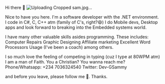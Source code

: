 Hi there 👋
![Uploading Cropped sam.jpg…]()

Nice to have you here. I'm a software developer with the .NET environment. I code in C#, C, C++ atm (family of C's, right?😄)
I do Mobile devs, Desktop apps and look forward to breaking into the Embedded systems world.

I have many other valuable skills asides programming. These includes:
Computer Repairs
Graphic Designing
Affiliate marketing
Excellent Word Processors Usage (I've been a coach)
among others.

I so much love the feeling of competing in typing (cuz I type at 80WPM atm)
I am a man of Faith. You a Christian?
You wanna reach me? 
Phone/Whatsapp: +234 7036324540
Twitter: Dev-GSammy

and before you leave, please follow me 🤔. Thanks.
